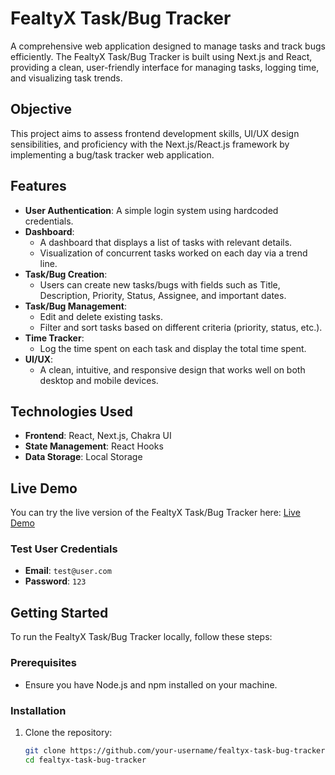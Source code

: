 # FealtyX Task/Bug Tracker

A comprehensive web application designed to manage tasks and track bugs efficiently. The FealtyX Task/Bug Tracker is built using Next.js and React, providing a clean, user-friendly interface for managing tasks, logging time, and visualizing task trends.

## Objective

This project aims to assess frontend development skills, UI/UX design sensibilities, and proficiency with the Next.js/React.js framework by implementing a bug/task tracker web application.

## Features

- **User Authentication**: A simple login system using hardcoded credentials.
- **Dashboard**: 
  - A dashboard that displays a list of tasks with relevant details.
  - Visualization of concurrent tasks worked on each day via a trend line.
- **Task/Bug Creation**: 
  - Users can create new tasks/bugs with fields such as Title, Description, Priority, Status, Assignee, and important dates.
- **Task/Bug Management**: 
  - Edit and delete existing tasks.
  - Filter and sort tasks based on different criteria (priority, status, etc.).
- **Time Tracker**: 
  - Log the time spent on each task and display the total time spent.
- **UI/UX**: 
  - A clean, intuitive, and responsive design that works well on both desktop and mobile devices.

## Technologies Used

- **Frontend**: React, Next.js, Chakra UI
- **State Management**: React Hooks
- **Data Storage**: Local Storage

## Live Demo

You can try the live version of the FealtyX Task/Bug Tracker here: [Live Demo](https://fealty-x-task.vercel.app/)

### Test User Credentials
- **Email**: `test@user.com`
- **Password**: `123`

## Getting Started

To run the FealtyX Task/Bug Tracker locally, follow these steps:

### Prerequisites

- Ensure you have Node.js and npm installed on your machine.

### Installation

1. Clone the repository:
   ```bash
   git clone https://github.com/your-username/fealtyx-task-bug-tracker.git
   cd fealtyx-task-bug-tracker
